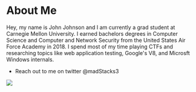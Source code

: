 # About Me

Hey, my name is John Johnson and I am currently a grad student at Carnegie Mellon University. I earned bachelors degrees in Computer Science and Computer and Network Security from the United States Air Force Academy in 2018. I spend most of my time playing CTFs and researching topics like web application testing, Google's V8, and Microsft Windows internals.

* Reach out to me on twitter @madStacks3

![](./_posts/images/me.png)
